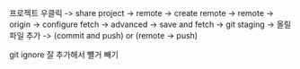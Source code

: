 프로젝트 우클릭 -> share project -> remote -> create remote -> remote -> origin -> configure fetch -> advanced -> save and fetch -> git staging -> 올릴 파일 추가 
-> (commit and push) or (remote -> push)

git ignore 잘 추가해서 뺼거 빼기
